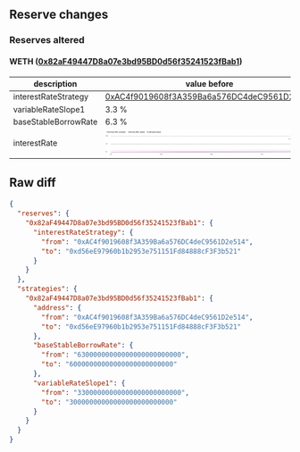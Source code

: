 ## Reserve changes

### Reserves altered

#### WETH ([0x82aF49447D8a07e3bd95BD0d56f35241523fBab1](https://arbiscan.io/address/0x82aF49447D8a07e3bd95BD0d56f35241523fBab1))

| description | value before | value after |
| --- | --- | --- |
| interestRateStrategy | [0xAC4f9019608f3A359Ba6a576DC4deC9561D2e514](https://arbiscan.io/address/0xAC4f9019608f3A359Ba6a576DC4deC9561D2e514) | [0xd56eE97960b1b2953e751151Fd84888cF3F3b521](https://arbiscan.io/address/0xd56eE97960b1b2953e751151Fd84888cF3F3b521) |
| variableRateSlope1 | 3.3 % | 3 % |
| baseStableBorrowRate | 6.3 % | 6 % |
| interestRate | ![before](/.assets/4870b62e3dee98639241facda7590d661b69fb62.svg) | ![after](/.assets/908311237d838343e639cb1728e1fd729c5dfb53.svg) |

## Raw diff

```json
{
  "reserves": {
    "0x82aF49447D8a07e3bd95BD0d56f35241523fBab1": {
      "interestRateStrategy": {
        "from": "0xAC4f9019608f3A359Ba6a576DC4deC9561D2e514",
        "to": "0xd56eE97960b1b2953e751151Fd84888cF3F3b521"
      }
    }
  },
  "strategies": {
    "0x82aF49447D8a07e3bd95BD0d56f35241523fBab1": {
      "address": {
        "from": "0xAC4f9019608f3A359Ba6a576DC4deC9561D2e514",
        "to": "0xd56eE97960b1b2953e751151Fd84888cF3F3b521"
      },
      "baseStableBorrowRate": {
        "from": "63000000000000000000000000",
        "to": "60000000000000000000000000"
      },
      "variableRateSlope1": {
        "from": "33000000000000000000000000",
        "to": "30000000000000000000000000"
      }
    }
  }
}
```